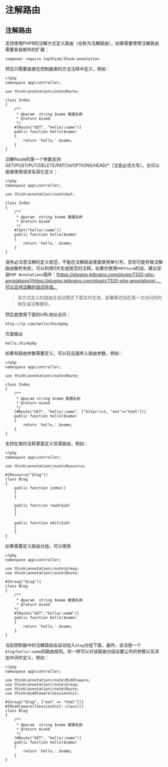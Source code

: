 # 注解路由

## 注解路由

支持使用PHP8的注解方式定义路由（也称为注解路由），如果需要使用注解路由需要安装额外的扩展：

```
composer require topthink/think-annotation
```

然后只需要直接在控制器类的方法注释中定义，例如：

```
<?php
namespace app\controller;

use think\annotation\route\Route;

class Index
{
    /**
     * @param  string $name 数据名称
     * @return mixed
     */
    #[Route("GET", "hello/:name")]
    public function hello($name)
    {
    	return 'hello,'.$name;
    }
}
```

注解Route的第一个参数支持 GET/POST/PUT/DELETE/PATCH/OPTIONS/HEAD/*（注意必须大写），也可以直接使用请求名简化定义：

```
<?php
namespace app\controller;

use think\annotation\route\Get;

class Index
{
    /**
     * @param  string $name 数据名称
     * @return mixed
     */
    #[Get("hello/:name")]
    public function hello($name)
    {
    	return 'hello,'.$name;
    }
}
```

请务必注意注解的定义规范，不能在注解路由里面使用单引号，否则可能导致注解路由解析失败，可以利用IDE生成规范的注释。如果你使用`PHPStorm`的话，建议安装`PHP Annotations`插件：[https://plugins.jetbrains.com/plugin/7320-php-annotations](https://plugins.jetbrains.com/plugin/7320-php-annotations) ，可以支持注解的自动完成。

> 该方式定义的路由在调试模式下面实时生效，部署模式则在第一次访问的时候生成注解缓存。

然后就使用下面的URL地址访问：

```
http://tp.com/hello/thinkphp
```

页面输出

```
hello,thinkphp
```

如果有路由参数需要定义，可以在后面传入路由参数，例如：

```
<?php
namespace app\controller;

use think\annotation\route\Route;

class Index
{
    /**
     * @param string $name 数据名称
     * @return mixed
     */
    [#Route("GET", "hello/:name", ["https"=>1, "ext"=>"html"])]
    public function hello($name)
    {
    	return 'hello,'.$name;
    }
}
```

支持在类的注释里面定义资源路由，例如：

```
<?php
namespace app\controller;

use think\annotation\route\Resource;

#[Resource("blog")]
class Blog
{
    public function index()
    {
    }

    public function read($id)
    {
    }

    public function edit($id)
    {
    }
}
```

如果需要定义路由分组，可以使用

```
<?php
namespace app\controller;

use think\annotation\route\Group;
use think\annotation\route\Route;

#[Group("blog")]
class Blog
{
    /**
     * @param  string $name 数据名称
     * @return mixed
    */
    #[Route("GET","hello/:name")]
    public function hello($name)
    {
    	return 'hello,'.$name;
    }
}
```

当前控制器中的注解路由会自动加入`blog`分组下面，最终，会注册一个`blog/hello/:name`的路由规则。你一样可以对该路由分组设置公共的参数以及添加中间件定义，例如：

```
<?php
namespace app\controller;

use think\annotation\route\Middleware;
use think\annotation\route\Group;
use think\annotation\route\Route;
use think\middleware\SessionInit;

#[Group("blog", ["ext" => "html"])]
#[Middleware([SessionInit::class])]
class Blog
{
    /**
     * @param  string $name 数据名称
     * @return mixed
     */
    [#Route("GET", "hello/:name")]
    public function hello($name)
    {
    	return 'hello,'.$name;
    }
}
```